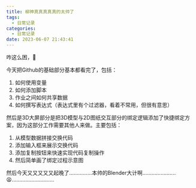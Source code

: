 ```yaml
---
title: 柳神真真真真真的太帅了
tags:
  - 日常记录
categories:
  - 日常记录
date: 2023-06-07 21:43:41
---
```


咋这么困，🤔

今天把Github的基础部分基本都看完了，包括：
1. 如何使用变量
2. 如何添加脚本
3. 作业之间如何共享数据
4. 如何撰写表达式（表达式里有个过滤器，看着不常用，但很有意思）


然后是3D大屏部分是把3D模型与2D图纸交互部分的绑定逻辑添加了快捷绑定方案，因为这部分工作需要其他人来做。主要包括：
1. 从模型数据拼接交换代码
2. 添加输入框来展示交换代码
3. 添加复制按钮来快速实现代码复制操作
4. 然后简单画了绑定过程示意图

然后今天又又又又又起晚了...............本帅的Blender大计啊......................😫............................

